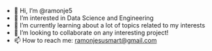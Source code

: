 - 👋 Hi, I’m @ramonje5
- 👀 I’m interested in Data Science and Engineering
- 🌱 I’m currently learning about a lot of topics related to my interests
- 💞️ I’m looking to collaborate on any interesting project!
- 📫 How to reach me: ramonjesusmart@gmail.com

<!---
ramonje5/ramonje5 is a ✨ special ✨ repository because its `README.md` (this file) appears on your GitHub profile.
You can click the Preview link to take a look at your changes.
--->
